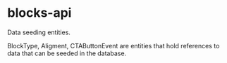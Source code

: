 # blocks-api

Data seeding entities.

BlockType, Aligment, CTAButtonEvent are entities that hold references to data that can be seeded in the database.